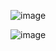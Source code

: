 
![image](https://github.com/KevinJorgeR/Paypal/assets/125482171/cf74f1ed-35e3-438c-ab61-f4156ee382fc)


![image](https://github.com/KevinJorgeR/Paypal/assets/125482171/d4c95c37-face-4278-b835-d30bc8663c62)
